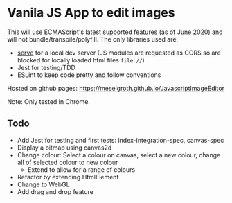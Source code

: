 # Vanila JS App to edit images
This will use ECMAScript's latest supported features (as of June 2020) and will not bundle/transpile/polyfill. 
The only libraries used are:
- [serve](https://github.com/vercel/serve) for a local dev server (JS modules are requested as CORS so are blocked for locally loaded html files `file://`)
- Jest for testing/TDD
- ESLint to keep code pretty and follow conventions

Hosted on github pages:
https://meselgroth.github.io/JavascriptImageEditor

Note: Only tested in Chrome.

## Todo
- Add Jest for testing and first tests: index-integration-spec, canvas-spec
- Display a bitmap using canvas2d
- Change colour: Select a colour on canvas, select a new colour, change all of selected colour to new colour
    - Extend to allow for a range of colours
- Refactor by extending HtmlElement
- Change to WebGL
- Add drag and drop feature